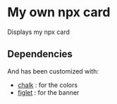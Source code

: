 # My own npx card

Displays my npx card

## Dependencies

And has been customized with:

+ [chalk](https://www.npmjs.com/package/chalk) : for the colors
+ [figlet](https://www.npmjs.com/package/figlet) : for the banner
